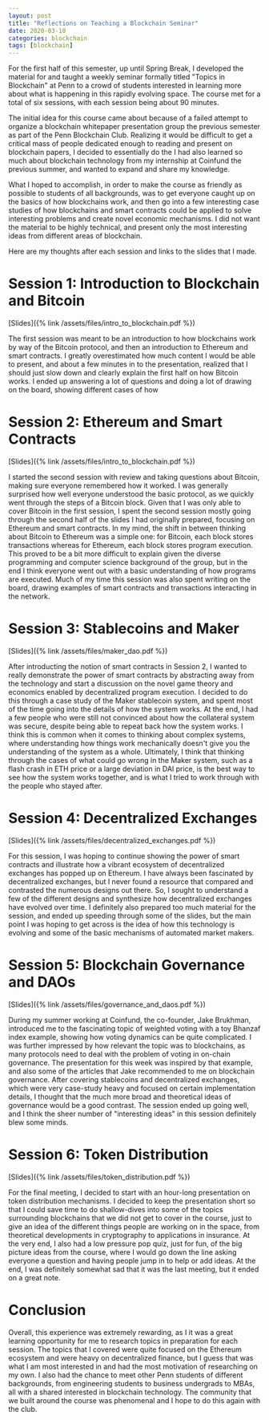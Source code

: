 ```yaml
---
layout: post
title: "Reflections on Teaching a Blockchain Seminar"
date: 2020-03-10
categories: blockchain
tags: [blockchain]
---
```


For the first half of this semester, up until Spring Break, I developed the material for and taught a weekly seminar formally titled "Topics in Blockchain" at Penn to a crowd of students interested in learning more about what is happening in this rapidly evolving space. The course met for a total of six sessions, with each session being about 90 minutes.

The initial idea for this course came about because of a failed attempt to organize a blockchain whitepaper presentation group the previous semester as part of the Penn Blockchain Club. Realizing it would be difficult to get a critical mass of people dedicated enough to reading and present on blockchain papers, I decided to essentially do the I had also learned so much about blockchain technology from my internship at Coinfund the previous summer, and wanted to expand and share my knowledge.

What I hoped to accomplish, in order to make the course as friendly as possible to students of all backgrounds, was to get everyone caught up on the basics of how blockchains work, and then go into a few interesting case studies of how blockchains and smart contracts could be applied to solve interesting problems and create novel economic mechanisms. I did not want the material to be highly technical, and present only the most interesting ideas from different areas of blockchain.

Here are my thoughts after each session and links to the slides that I made.

# Session 1: Introduction to Blockchain and Bitcoin

[Slides]({% link /assets/files/intro_to_blockchain.pdf %})

The first session was meant to be an introduction to how blockchains work by way of the Bitcoin protocol, and then an introduction to Ethereum and smart contracts. I greatly overestimated how much content I would be able to present, and about a few minutes in to the presentation, realized that I should just slow down and clearly explain the first half on how Bitcoin works. I ended up answering a lot of questions and doing a lot of drawing on the board, showing different cases of how

# Session 2: Ethereum and Smart Contracts

[Slides]({% link /assets/files/intro_to_blockchain.pdf %})

I started the second session with review and taking questions about Bitcoin, making sure everyone remembered how it worked. I was generally surprised how well everyone understood the basic protocol, as we quickly went through the steps of a Bitcoin block. Given that I was only able to cover Bitcoin in the first session, I spent the second session mostly going through the second half of the slides I had originally prepared, focusing on Ethereum and smart contracts. In my mind, the shift in between thinking about Bitcoin to Ethereum was a simple one: for Bitcoin, each block stores transactions whereas for Ethereum, each block stores program execution. This proved to be a bit more difficult to explain given the diverse programming and computer science background of the group, but in the end I think everyone went out with a basic understanding of how programs are executed. Much of my time this session was also spent writing on the board, drawing examples of smart contracts and transactions interacting in the network.

# Session 3: Stablecoins and Maker

[Slides]({% link /assets/files/maker_dao.pdf %})

After introducting the notion of smart contracts in Session 2, I wanted to really demonstrate the power of smart contracts by abstracting away from the technology and start a discussion on the novel game theory and economics enabled by decentralized program execution. I decided to do this through a case study of the Maker stablecoin system, and spent most of the time going into the details of how the system works. At the end, I had a few people who were still not convinced about how the collateral system was secure, despite being able to repeat back how the system works. I think this is common when it comes to thinking about complex systems, where understanding how things work mechanically doesn't give you the understanding of the system as a whole. Ultimately, I think that thinking through the cases of what could go wrong in the Maker system, such as a flash crash in ETH price or a large deviation in DAI price, is the best way to see how the system works together, and is what I tried to work through with the people who stayed after.

# Session 4: Decentralized Exchanges

[Slides]({% link /assets/files/decentralized_exchanges.pdf %})

For this session, I was hoping to continue showing the power of smart contracts and illustrate how a vibrant ecosystem of decentralized exchanges has popped up on Ethereum. I have always been fascinated by decentralized exchanges, but I never found a resource that compared and contrasted the numerous designs out there. So, I sought to understand a few of the different designs and synthesize how decentralized exchanges have evolved over time. I definitely also prepared too much material for the session, and ended up speeding through some of the slides, but the main point I was hoping to get across is the idea of how this technology is evolving and some of the basic mechanisms of automated market makers.

# Session 5: Blockchain Governance and DAOs

[Slides]({% link /assets/files/governance_and_daos.pdf %})

During my summer working at Coinfund, the co-founder, Jake Brukhman, introduced me to the fascinating topic of weighted voting with a toy Bhanzaf index example, showing how voting dynamics can be quite complicated. I was further impressed by how relevant the topic was to blockchains, as many protocols need to deal with the problem of voting in on-chain governance. The presentation for this week was inspired by that example, and also some of the articles that Jake recommended to me on blockchain governance. After covering stablecoins and decentralized exchanges, which were very case-study heavy and focused on certain implementation details, I thought that the much more broad and theoretical ideas of governance would be a good contrast. The session ended up going well, and I think the sheer number of "interesting ideas" in this session definitely blew some minds.

# Session 6: Token Distribution

[Slides]({% link /assets/files/token_distribution.pdf %})

For the final meeting, I decided to start with an hour-long presentation on token distribution mechanisms. I decided to keep the presentation short so that I could save time to do shallow-dives into some of the topics surrounding blockchains that we did not get to cover in the course, just to give an idea of the different things people are working on in the space, from theoretical developments in cryptography to applications in insurance. At the very end, I also had a low pressure pop quiz, just for fun, of the big picture ideas from the course, where I would go down the line asking everyone a question and having people jump in to help or add ideas. At the end, I was definitely somewhat sad that it was the last meeting, but it ended on a great note.

# Conclusion

Overall, this experience was extremely rewarding, as I it was a great learning opportunity for me to research topics in preparation for each session. The topics that I covered were quite focused on the Ethereum ecosystem and were heavy on decentralized finance, but I guess that was what I am most interested in and had the most motivation of researching on my own. I also had the chance to meet other Penn students of different backgrounds, from engineering students to business undergrads to MBAs, all with a shared interested in blockchain technology. The community that we built around the course was phenomenal and I hope to do this again with the club.
